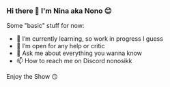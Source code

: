 ### Hi there 👋 I'm Nina aka Nono :blush:



Some "basic" stuff for now:

- 🌱 I’m currently learning, so work in progress I guess
- 🤔 I’m open for any help or critic 
- 💬 Ask me about everything you wanna know
- 📫 How to reach me on Discord nonosikk

Enjoy the Show 😏

